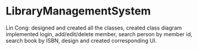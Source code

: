 # LibraryManagementSystem
Lin Cong: designed and created all the classes, created class diagram
		implemented login, add/edit/delete member, search person by member id, search book by ISBN, design and created corresponding UI.